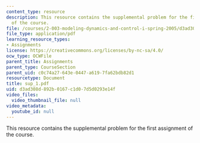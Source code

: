 ```yaml
---
content_type: resource
description: This resource contains the supplemental problem for the first assignment
  of the course.
file: /courses/2-003-modeling-dynamics-and-control-i-spring-2005/d3ad308d892b0167c1d07d5d0293e14f_sup_1.pdf
file_type: application/pdf
learning_resource_types:
- Assignments
license: https://creativecommons.org/licenses/by-nc-sa/4.0/
ocw_type: OCWFile
parent_title: Assignments
parent_type: CourseSection
parent_uid: c0c74a27-643e-0447-a619-7fa62bdb82d1
resourcetype: Document
title: sup_1.pdf
uid: d3ad308d-892b-0167-c1d0-7d5d0293e14f
video_files:
  video_thumbnail_file: null
video_metadata:
  youtube_id: null
---
```

This resource contains the supplemental problem for the first assignment of the course.